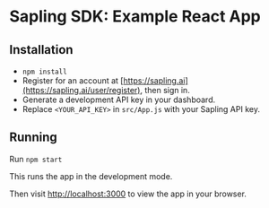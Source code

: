 # Sapling SDK: Example React App

## Installation

- `npm install`
- Register for an account at [https://sapling.ai](https://sapling.ai/user/register), then sign in.
- Generate a development API key in your dashboard.
- Replace `<YOUR_API_KEY>` in `src/App.js` with your Sapling API key.

## Running

Run `npm start`

This runs the app in the development mode.

Then visit [http://localhost:3000](http://localhost:3000) to view the app in your browser.
